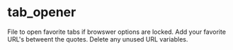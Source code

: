 # tab_opener

File to open favorite tabs if browswer options are locked. Add your favorite URL's betweent the quotes. Delete any unused URL variables.
